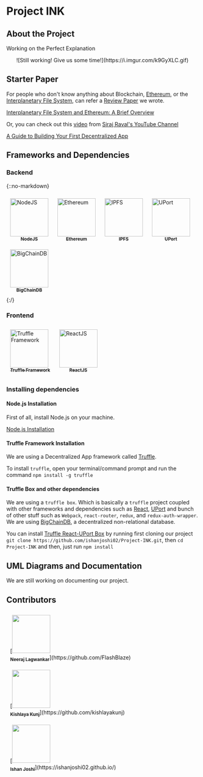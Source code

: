 # Project INK

## About the Project

Working on the Perfect Explanation

<center>![Still working! Give us some time!](https://i.imgur.com/k9GyXLC.gif)</center>

## Starter Paper

For people who don't know anything about Blockchain, [Ethereum](https://www.ethereum.org/), or the [Interplanetary File System](https://ipfs.io/), can refer a [Review Paper]((https://github.com/ishanjoshi02/BeProjectReviewPaper/blob/master/Final.pdf)) we wrote.

[Interplanetary File System and Ethereum: A Brief Overview](https://github.com/ishanjoshi02/BeProjectReviewPaper/blob/master/Final.pdf)

Or, you can check out this [video](https://www.youtube.com/watch?v=gSQXq2_j-mw) from [Siraj Raval's YouTube Channel](https://www.youtube.com/channel/UCWN3xxRkmTPmbKwht9FuE5A)

[A Guide to Building Your First Decentralized App](https://www.youtube.com/watch?v=gSQXq2_j-mws)

## Frameworks and Dependencies

### Backend

{::no-markdown}
<div>
    <div style="display:inline-block; margin: 10px;">
        <a href="https://nodejs.org/"><img src="https://pluralsight.imgix.net/paths/path-icons/nodejs-601628d09d.png" alt="NodeJS" width="100px;" /><br /><center><sub><b>NodeJS</b></sub></center></a>
    </div>
    <div style="display:inline-block; margin: 10px;">
        <a href="https://www.ethereum.org/"><img src="http://dashmasternode.org/wp-content/uploads/2016/03/ethereum-logo.jpg" alt="Ethereum" width="100px;" /><br /><center><sub><b>Ethereum</b></sub></center></a>
    </div>
    <div style="display:inline-block; margin: 10px;">
        <a href="https://ipfs.io/"><img src="https://upload.wikimedia.org/wikipedia/commons/thumb/1/18/Ipfs-logo-1024-ice-text.png/220px-Ipfs-logo-1024-ice-text.png" alt="IPFS" width="100px;"/><br /><center><sub><b>IPFS</b></sub></center></a>
    </div>
    <div style="display:inline-block; margin: 10px;">
        <a href="https://uport.me"><img src="https://pbs.twimg.com/profile_images/932688008314109952/3_QkvZeQ_400x400.jpg" alt="UPort" width="100px;"/><br /><center><sub><b>UPort</b></sub></center></a>
    </div>
    <div style="display:inline-block; margin: 10px;">
        <a href="https://www.bigchaindb.com/"><img src="https://pbs.twimg.com/profile_images/829006702334922752/VHFPphGM_400x400.jpg" alt="BigChainDB" width="100px;"/><br /><center><sub><b>BigChainDB</b></sub></center></a>
    </div>
</div>
{:/}



### Frontend

<div style="">
    <div style="display:inline-block;margin:10px;">
        <a href="https://truffleframework.com/"><img src="https://ih1.redbubble.net/image.535653319.4004/raf,360x360,075,t,fafafa:ca443f4786.jpg" alt="Truffle Framework" width="100px;" /><br /><center><sub><b>Truffle Framework</b></sub></center></a>
    </div>
    <div style="display:inline-block;margin: 10px;">
        <a href="https://reactjs.org/"><img src="https://upload.wikimedia.org/wikipedia/commons/thumb/a/a7/React-icon.svg/1280px-React-icon.svg.png" alt="ReactJS" width="100px;"/><br /><center><sub><b>ReactJS</b></sub></center></a>
    </div>
</div>

### Installing dependencies

#### Node.js Installation

First of all, install Node.js on your machine.

[Node.js Installation](https://nodejs.org/en/download/)

#### Truffle Framework Installation

We are using a Decentralized App framework called [Truffle](https://truffleframework.com/).

To install `truffle`, open your terminal/command prompt and run the command `npm install -g truffle`

#### Truffle Box and other dependencies

We are using a `truffle box`. Which is basically a `truffle` project coupled with other frameworks and dependencies such as [React](https://reactjs.org/), [UPort](https://www.uport.me/) and bunch of other stuff such as `Webpack`, `react-router`, `redux`, and `redux-auth-wrapper`.
We are using [BigChainDB](https://www.bigchaindb.com/), a decentralized non-relational database.

You can install [Truffle React-UPort Box](https://truffleframework.com/boxes/react-uport) by running first cloning our project `git clone https://github.com/ishanjoshi02/Project-INK.git`, then `cd Project-INK` and then, just run `npm install`  

## UML Diagrams and Documentation

We are still working on documenting our project.

## Contributors

<div style="float: left;">
    <div style="display:inline-block; margin: 10px;">
      [<img src="https://avatars1.githubusercontent.com/u/13968549?s=460&v=4" width="100px;"/><br /><sub><b>Neeraj Lagwankar</b></sub>](https://github.com/FlashBlaze)
    </div>
    <div style="display:inline-block; margin: 10px;">
      [<img src="https://avatars3.githubusercontent.com/u/21663847?s=460&v=4" width="100px;"/><br/><sub><b>Kishlaya Kunj</b></sub>](https://github.com/kishlayakunj)  
    </div>
    <div style="display:inline-block; margin: 10px;">
      [<img src="https://avatars3.githubusercontent.com/u/14982214?s=460&v=4" width="100px;"/><br /><sub><b>Ishan Joshi</b></sub>](https://ishanjoshi02.github.io/)
    </div>
</div>
